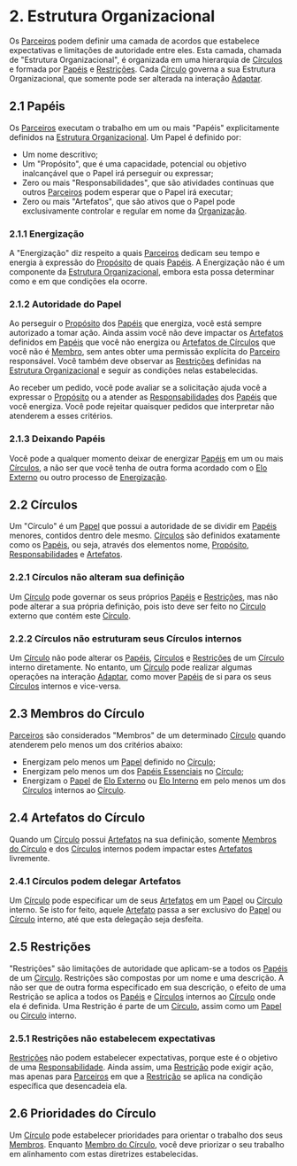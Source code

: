 # 2. Estrutura Organizacional

Os [Parceiros](organizacao.md#parceiros) podem definir uma camada de acordos que estabelece expectativas e limitações de autoridade entre eles. Esta camada, chamada de "Estrutura Organizacional", é organizada em uma hierarquia de [Círculos](estrutura-organizacional.md#circulos) e formada por [Papéis](estrutura-organizacional.md#papeis) e [Restrições](estrutura-organizacional.md#restricoes). Cada [Círculo](estrutura-organizacional.md#circulos) governa a sua Estrutura Organizacional, que somente pode ser alterada na interação [Adaptar](interacoes.md#adaptar).

## 2.1 Papéis

Os [Parceiros](organizacao.md#parceiros) executam o trabalho em um ou mais "Papéis" explicitamente definidos na [Estrutura Organizacional](estrutura-organizacional.md). Um Papel é definido por:

* Um nome descritivo;
* Um "Propósito", que é uma capacidade, potencial ou objetivo inalcançável que o Papel irá perseguir ou expressar;
* Zero ou mais "Responsabilidades", que são atividades contínuas que outros [Parceiros](organizacao.md#parceiros) podem esperar que o Papel irá executar;
* Zero ou mais "Artefatos", que são ativos que o Papel pode exclusivamente controlar e regular em nome da [Organização](organizacao.md).

### 2.1.1 Energização

A "Energização" diz respeito a quais [Parceiros](organizacao.md#parceiros) dedicam seu tempo e energia à expressão do [Propósito](estrutura-organizacional.md#papeis) de quais [Papéis](estrutura-organizacional.md#papeis). A Energização não é um componente da [Estrutura Organizacional](estrutura-organizacional.md), embora esta possa determinar como e em que condições ela ocorre.

### 2.1.2 Autoridade do Papel

Ao perseguir o [Propósito](estrutura-organizacional.md#papeis) dos [Papéis](estrutura-organizacional.md#papeis) que energiza, você está sempre autorizado a tomar ação. Ainda assim você não deve impactar os [Artefatos](estrutura-organizacional.md#papeis) definidos em [Papéis](estrutura-organizacional.md#papeis) que você não energiza ou [Artefatos de Círculos](estrutura-organizacional.md#artefatos-do-circulo) que você não é [Membro](estrutura-organizacional.md#membros-do-circulo), sem antes obter uma permissão explícita do [Parceiro](organizacao.md#parceiros) responsável. Você também deve observar as [Restrições](estrutura-organizacional.md#restricoes) definidas na [Estrutura Organizacional](estrutura-organizacional.md) e seguir as condições nelas estabelecidas.

Ao receber um pedido, você pode avaliar se a solicitação ajuda você a expressar o [Propósito][papeis] ou a atender as [Responsabilidades][papeis] dos [Papéis][papeis] que você energiza. Você pode rejeitar quaisquer pedidos que interpretar não atenderem a esses critérios.

### 2.1.3 Deixando Papéis

Você pode a qualquer momento deixar de energizar [Papéis](estrutura-organizacional.md#papeis) em um ou mais [Círculos](estrutura-organizacional.md#circulos), a não ser que você tenha de outra forma acordado com o [Elo Externo](papeis-essenciais.md#elo-externo) ou outro processo de [Energização](estrutura-organizacional.md#energizacao).

## 2.2 Círculos

Um "Círculo" é um [Papel][papeis] que possui a autoridade de se dividir em [Papéis][papeis] menores, contidos dentro dele mesmo. [Círculos][circulos] são definidos exatamente como os [Papéis][papeis], ou seja, através dos elementos nome, [Propósito][papeis], [Responsabilidades][papeis] e [Artefatos][papeis].

### 2.2.1 Círculos não alteram sua definição

Um [Círculo](estrutura-organizacional.md#circulos) pode governar os seus próprios [Papéis](estrutura-organizacional.md#papeis) e [Restrições](estrutura-organizacional.md#restricoes), mas não pode alterar a sua própria definição, pois isto deve ser feito no [Círculo](estrutura-organizacional.md#circulos) externo que contém este [Círculo](estrutura-organizacional.md#circulos).

### 2.2.2 Círculos não estruturam seus Círculos internos

Um [Círculo](estrutura-organizacional.md#circulos) não pode alterar os [Papéis](estrutura-organizacional.md#papeis), [Círculos](estrutura-organizacional.md#circulos) e [Restrições](estrutura-organizacional.md#restricoes) de um [Círculo](estrutura-organizacional.md#circulos) interno diretamente. No entanto, um [Círculo](estrutura-organizacional.md#circulos) pode realizar algumas operações na interação [Adaptar](interacoes.md#adaptar), como mover [Papéis](estrutura-organizacional.md#papeis) de si para os seus [Círculos](estrutura-organizacional.md#circulos) internos e vice-versa.

## 2.3 Membros do Círculo

[Parceiros](organizacao.md#parceiros) são considerados "Membros" de um determinado [Círculo](estrutura-organizacional.md#circulos) quando atenderem pelo menos um dos critérios abaixo:

* Energizam pelo menos um [Papel](estrutura-organizacional.md#papeis) definido no [Círculo](estrutura-organizacional.md#circulos);
* Energizam pelo menos um dos [Papéis Essenciais](papeis-essenciais.md) no [Círculo](estrutura-organizacional.md#circulos);
* Energizam o [Papel](estrutura-organizacional.md#papeis) de [Elo Externo](papeis-essenciais.md#elo-externo) ou [Elo Interno](papeis-essenciais.md#elo-interno) em pelo menos um dos [Círculos](estrutura-organizacional.md#circulos) internos ao [Círculo](estrutura-organizacional.md#circulos).

## 2.4 Artefatos do Círculo

Quando um [Círculo](estrutura-organizacional.md#circulos) possui [Artefatos](estrutura-organizacional.md#papeis) na sua definição, somente [Membros do Círculo](estrutura-organizacional.md#membros-do-circulo) e dos [Círculos](estrutura-organizacional.md#circulos) internos podem impactar estes [Artefatos](estrutura-organizacional.md#papeis) livremente.

### 2.4.1 Círculos podem delegar Artefatos

Um [Círculo](estrutura-organizacional.md#circulos) pode especificar um de seus [Artefatos](estrutura-organizacional.md#papeis) em um [Papel](estrutura-organizacional.md#papeis) ou [Círculo](estrutura-organizacional.md#circulos) interno. Se isto for feito, aquele [Artefato](estrutura-organizacional.md#papeis) passa a ser exclusivo do [Papel](estrutura-organizacional.md#papeis) ou [Círculo](estrutura-organizacional.md#circulos) interno, até que esta delegação seja desfeita.

## 2.5 Restrições

"Restrições" são limitações de autoridade que aplicam-se a todos os [Papéis](estrutura-organizacional.md#papeis) de um [Círculo](estrutura-organizacional.md#circulos). Restrições são compostas por um nome e uma descrição. A não ser que de outra forma especificado em sua descrição, o efeito de uma Restrição se aplica a todos os [Papéis](estrutura-organizacional.md#papeis) e [Círculos](estrutura-organizacional.md#circulos) internos ao [Círculo](estrutura-organizacional.md#circulos) onde ela é definida. Uma Restrição é parte de um [Círculo](estrutura-organizacional.md#circulos), assim como um [Papel](estrutura-organizacional.md#papeis) ou [Círculo](estrutura-organizacional.md#circulos) interno.

### 2.5.1 Restrições não estabelecem expectativas

[Restrições](estrutura-organizacional.md#restricoes) não podem estabelecer expectativas, porque este é o objetivo de uma [Responsabilidade](estrutura-organizacional.md#papeis). Ainda assim, uma [Restrição](estrutura-organizacional.md#restricoes) pode exigir ação, mas apenas para [Parceiros](organizacao.md#parceiros) em que a [Restrição](estrutura-organizacional.md#restricoes) se aplica na condição específica que desencadeia ela.

## 2.6 Prioridades do Círculo

Um [Círculo](estrutura-organizacional.md#circulos) pode estabelecer prioridades para orientar o trabalho dos seus [Membros](estrutura-organizacional.md#membros-do-circulo). Enquanto [Membro do Círculo](estrutura-organizacional.md#membros-do-circulo), você deve priorizar o seu trabalho em alinhamento com estas diretrizes estabelecidas.

[papeis]: #papeis
[circulos]: #circulos
